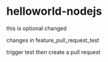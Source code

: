 # helloworld-nodejs
this is optional
changed

changes in feature_pull_request_test

trigger test then create a pull request


